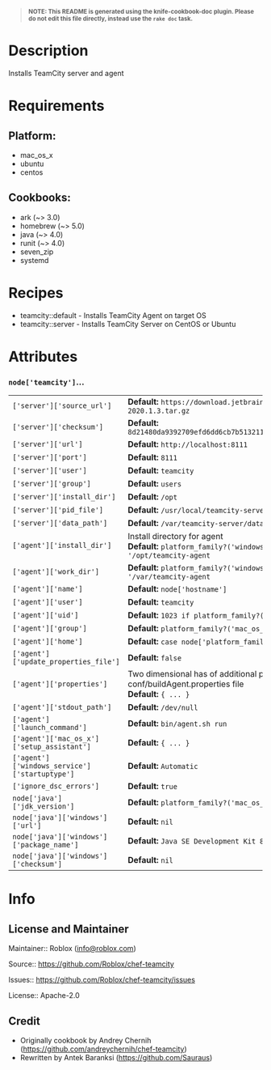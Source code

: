 > <sup>**NOTE: This README is generated using the knife-cookbook-doc plugin.
> Please do not edit this file directly, instead use the `rake doc` task.**</sup>

# Description

Installs TeamCity server and agent

# Requirements

## Platform:

* mac_os_x
* ubuntu
* centos

## Cookbooks:

* ark (~> 3.0)
* homebrew (~> 5.0)
* java (~> 4.0)
* runit (~> 4.0)
* seven_zip
* systemd

# Recipes

* teamcity::default - Installs TeamCity Agent on target OS
* teamcity::server - Installs TeamCity Server on CentOS or Ubuntu


# Attributes
### `node['teamcity']`...

<table>
  <tbody>
    <tr>
      <td>
        <code>['server']['source_url']</code>
      </td>
      <td>
        <strong>Default:</strong> <code>https://download.jetbrains.com/teamcity/TeamCity-2020.1.3.tar.gz</code>
      </td>
    </tr>
    <tr>
      <td>
        <code>['server']['checksum']</code>
      </td>
      <td>
        <strong>Default:</strong> <code>8d21480da9392709efd6dd6cb7b513211a45e462909799b5b880e36def1522fc</code>
      </td>
    </tr>
    <tr>
      <td>
        <code>['server']['url']</code>
      </td>
      <td>
        <strong>Default:</strong> <code>http://localhost:8111</code>
      </td>
    </tr>
    <tr>
      <td>
        <code>['server']['port']</code>
      </td>
      <td>
        <strong>Default:</strong> <code>8111</code>
      </td>
    </tr>
    <tr>
      <td>
        <code>['server']['user']</code>
      </td>
      <td>
        <strong>Default:</strong> <code>teamcity</code>
      </td>
    </tr>
    <tr>
      <td>
        <code>['server']['group']</code>
      </td>
      <td>
        <strong>Default:</strong> <code>users</code>
      </td>
    </tr>
    <tr>
      <td>
        <code>['server']['install_dir']</code>
      </td>
      <td>
        <strong>Default:</strong> <code>/opt</code>
      </td>
    </tr>
    <tr>
      <td>
        <code>['server']['pid_file']</code>
      </td>
      <td>
        <strong>Default:</strong> <code>/usr/local/teamcity-server/logs/catalina.pid</code>
      </td>
    </tr>
    <tr>
      <td>
        <code>['server']['data_path']</code>
      </td>
      <td>
        <strong>Default:</strong> <code>/var/teamcity-server/data</code>
      </td>
    </tr>
    <tr>
      <td>
        <code>['agent']['install_dir']</code>
      </td>
      <td>
        Install directory for agent<br><strong>Default:</strong> <code>platform_family?('windows') ? 'C:\\teamcity-agent\\' : '/opt/teamcity-agent</code>
      </td>
    </tr>
    <tr>
      <td>
        <code>['agent']['work_dir']</code>
      </td>
      <td>
        <strong>Default:</strong> <code>platform_family?('windows') ? 'C:\\teamcity-agent' : '/var/teamcity-agent</code>
      </td>
    </tr>
    <tr>
      <td>
        <code>['agent']['name']</code>
      </td>
      <td>
        <strong>Default:</strong> <code>node['hostname']</code>
      </td>
    </tr>
    <tr>
      <td>
        <code>['agent']['user']</code>
      </td>
      <td>
        <strong>Default:</strong> <code>teamcity</code>
      </td>
    </tr>
    <tr>
      <td>
        <code>['agent']['uid']</code>
      </td>
      <td>
        <strong>Default:</strong> <code>1023 if platform_family?('mac_os_x')</code>
      </td>
    </tr>
    <tr>
      <td>
        <code>['agent']['group']</code>
      </td>
      <td>
        <strong>Default:</strong> <code>platform_family?('mac_os_x') ? 'staff' : 'users</code>
      </td>
    </tr>
    <tr>
      <td>
        <code>['agent']['home']</code>
      </td>
      <td>
        <strong>Default:</strong> <code>case node['platform_family']</code>
      </td>
    </tr>
    <tr>
      <td>
        <code>['agent']['update_properties_file']</code>
      </td>
      <td>
        <strong>Default:</strong> <code>false</code>
      </td>
    </tr>
    <tr>
      <td>
        <code>['agent']['properties']</code>
      </td>
      <td>
        Two dimensional has of additional properties that are added to conf/buildAgent.properties file<br><strong>Default:</strong> <code>{ ... }</code>
      </td>
    </tr>
    <tr>
      <td>
        <code>['agent']['stdout_path']</code>
      </td>
      <td>
        <strong>Default:</strong> <code>/dev/null</code>
      </td>
    </tr>
    <tr>
      <td>
        <code>['agent']['launch_command']</code>
      </td>
      <td>
        <strong>Default:</strong> <code>bin/agent.sh run</code>
      </td>
    </tr>
    <tr>
      <td>
        <code>['agent']['mac_os_x']['setup_assistant']</code>
      </td>
      <td>
        <strong>Default:</strong> <code>{ ... }</code>
      </td>
    </tr>
    <tr>
      <td>
        <code>['agent']['windows_service']['startuptype']</code>
      </td>
      <td>
        <strong>Default:</strong> <code>Automatic</code>
      </td>
    </tr>
    <tr>
      <td>
        <code>['ignore_dsc_errors']</code>
      </td>
      <td>
        <strong>Default:</strong> <code>true</code>
      </td>
    </tr>
    <tr>
      <td>
        <code>node['java']['jdk_version']</code>
      </td>
      <td>
        <strong>Default:</strong> <code>platform_family?('mac_os_x') ? '' : '8</code>
      </td>
    </tr>
    <tr>
      <td>
        <code>node['java']['windows']['url']</code>
      </td>
      <td>
        <strong>Default:</strong> <code>nil</code>
      </td>
    </tr>
    <tr>
      <td>
        <code>node['java']['windows']['package_name']</code>
      </td>
      <td>
        <strong>Default:</strong> <code>Java SE Development Kit 8 Update 152 (64-bit)</code>
      </td>
    </tr>
    <tr>
      <td>
        <code>node['java']['windows']['checksum']</code>
      </td>
      <td>
        <strong>Default:</strong> <code>nil</code>
      </td>
    </tr>
  </tbody>
</table>


# Info

## License and Maintainer

Maintainer:: Roblox (<info@roblox.com>)

Source:: https://github.com/Roblox/chef-teamcity

Issues:: https://github.com/Roblox/chef-teamcity/issues

License:: Apache-2.0

## Credit

* Originally cookbook by Andrey Chernih (https://github.com/andreychernih/chef-teamcity)
* Rewritten by Antek Baranksi (https://github.com/Sauraus)
